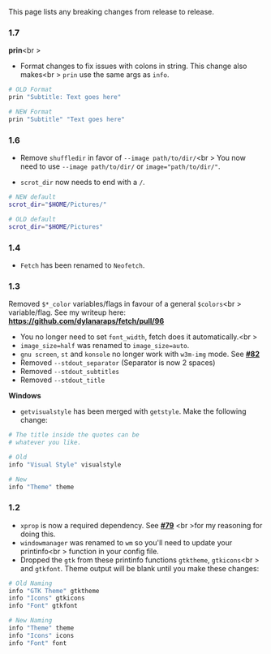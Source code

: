 This page lists any breaking changes from release to release.

### 1.7

**prin**<br \>
- Format changes to fix issues with colons in string. This change also makes<br \>
`prin` use the same args as `info`.

```sh
# OLD Format
prin "Subtitle: Text goes here"

# NEW Format
prin "Subtitle" "Text goes here"
```


### 1.6

- Remove `shuffledir` in favor of `--image path/to/dir/`<br \>
You now need to use `--image path/to/dir/` or `image="path/to/dir/"`.

- `scrot_dir` now needs to end with a `/`.

```sh
# NEW default
scrot_dir="$HOME/Pictures/"

# OLD default
scrot_dir="$HOME/Pictures"
```

### 1.4

- `Fetch` has been renamed to `Neofetch`.

### 1.3
Removed `$*_color` variables/flags in favour of a general `$colors`<br \>
variable/flag. See my writeup here: **https://github.com/dylanaraps/fetch/pull/96**

- You no longer need to set `font_width`, fetch does it automatically.<br \>
- `image_size=half` was renamed to `image_size=auto`.
- `gnu screen`, `st` and `konsole` no longer work with `w3m-img` mode. See **[#82](https://github.com/dylanaraps/fetch/pull/82#issuecomment-185973761)**
- Removed `--stdout_separator` (Separator is now 2 spaces)
- Removed `--stdout_subtitles`
- Removed `--stdout_title`

**Windows**
- `getvisualstyle` has been merged with `getstyle`. Make the following change:

```sh
# The title inside the quotes can be
# whatever you like.

# Old
info "Visual Style" visualstyle

# New
info "Theme" theme
```

### 1.2

- `xprop` is now a required dependency. See **[#79](https://github.com/dylanaraps/fetch/issues/79)** <br \>for my reasoning for doing this.
- `windowmanager` was renamed to `wm` so you'll need to update your printinfo<br \>
function in your config file.
- Dropped the `gtk` from these printinfo functions `gtktheme`, `gtkicons`<br \>
and `gtkfont`. Theme output will be blank until you make these changes:

```sh
# Old Naming
info "GTK Theme" gtktheme
info "Icons" gtkicons
info "Font" gtkfont

# New Naming
info "Theme" theme
info "Icons" icons
info "Font" font
```
